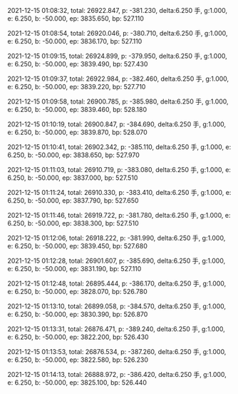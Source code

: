2021-12-15 01:08:32, total: 26922.847, p: -381.230, delta:6.250 手, g:1.000, e: 6.250, b: -50.000, ep: 3835.650, bp: 527.110

2021-12-15 01:08:54, total: 26920.046, p: -380.710, delta:6.250 手, g:1.000, e: 6.250, b: -50.000, ep: 3836.170, bp: 527.110

2021-12-15 01:09:15, total: 26924.899, p: -379.950, delta:6.250 手, g:1.000, e: 6.250, b: -50.000, ep: 3839.490, bp: 527.430

2021-12-15 01:09:37, total: 26922.984, p: -382.460, delta:6.250 手, g:1.000, e: 6.250, b: -50.000, ep: 3839.220, bp: 527.710

2021-12-15 01:09:58, total: 26900.785, p: -385.980, delta:6.250 手, g:1.000, e: 6.250, b: -50.000, ep: 3839.460, bp: 528.180

2021-12-15 01:10:19, total: 26900.847, p: -384.690, delta:6.250 手, g:1.000, e: 6.250, b: -50.000, ep: 3839.870, bp: 528.070

2021-12-15 01:10:41, total: 26902.342, p: -385.110, delta:6.250 手, g:1.000, e: 6.250, b: -50.000, ep: 3838.650, bp: 527.970

2021-12-15 01:11:03, total: 26910.719, p: -383.080, delta:6.250 手, g:1.000, e: 6.250, b: -50.000, ep: 3837.000, bp: 527.510

2021-12-15 01:11:24, total: 26910.330, p: -383.410, delta:6.250 手, g:1.000, e: 6.250, b: -50.000, ep: 3837.790, bp: 527.650

2021-12-15 01:11:46, total: 26919.722, p: -381.780, delta:6.250 手, g:1.000, e: 6.250, b: -50.000, ep: 3838.300, bp: 527.510

2021-12-15 01:12:06, total: 26918.222, p: -381.990, delta:6.250 手, g:1.000, e: 6.250, b: -50.000, ep: 3839.450, bp: 527.680

2021-12-15 01:12:28, total: 26901.607, p: -385.690, delta:6.250 手, g:1.000, e: 6.250, b: -50.000, ep: 3831.190, bp: 527.110

2021-12-15 01:12:48, total: 26895.444, p: -386.170, delta:6.250 手, g:1.000, e: 6.250, b: -50.000, ep: 3828.070, bp: 526.780

2021-12-15 01:13:10, total: 26899.058, p: -384.570, delta:6.250 手, g:1.000, e: 6.250, b: -50.000, ep: 3830.390, bp: 526.870

2021-12-15 01:13:31, total: 26876.471, p: -389.240, delta:6.250 手, g:1.000, e: 6.250, b: -50.000, ep: 3822.200, bp: 526.430

2021-12-15 01:13:53, total: 26876.534, p: -387.260, delta:6.250 手, g:1.000, e: 6.250, b: -50.000, ep: 3822.580, bp: 526.230

2021-12-15 01:14:13, total: 26888.972, p: -386.420, delta:6.250 手, g:1.000, e: 6.250, b: -50.000, ep: 3825.100, bp: 526.440